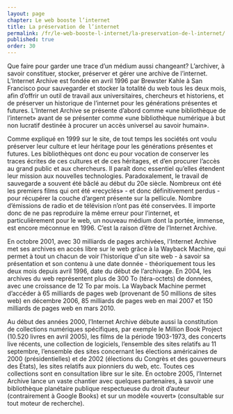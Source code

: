 ```yaml
---
layout: page
chapter: Le web booste l’internet
title: La préservation de l’internet
permalink: /fr/le-web-booste-l-internet/la-preservation-de-l-internet/
published: true
order: 30
---
```

<p>Que faire pour garder une trace d’un médium aussi changeant? L’archiver, à savoir constituer, stocker, préserver et gérer une archive de l’internet. L’Internet Archive est fondée en avril 1996 par Brewster Kahle à San Francisco pour sauvegarder et stocker la totalité du web tous les deux mois, afin d’offrir un outil de travail aux universitaires, chercheurs et historiens, et de préserver un historique de l’internet pour les générations présentes et futures. L’Internet Archive se présente d’abord comme «une bibliothèque de l’internet» avant de se présenter comme «une bibliothèque numérique à but non lucratif destinée à procurer un accès universel au savoir humain».</p>

<p>Comme expliqué en 1999 sur le site, de tout temps les sociétés ont voulu préserver leur culture et leur héritage pour les générations présentes et futures. Les bibliothèques ont donc eu pour vocation de conserver les traces écrites de ces cultures et de ces héritages, et d’en procurer l’accès au grand public et aux chercheurs. Il paraît donc essentiel qu’elles étendent leur mission aux nouvelles technologies. Paradoxalement, le travail de sauvegarde a souvent été bâclé au début du 20e siècle. Nombreux ont été les premiers films qui ont été «recyclés» - et donc définitivement perdus - pour récupérer la couche d’argent présente sur la pellicule. Nombre d’émissions de radio et de télévision n’ont pas été conservées. Il importe donc de ne pas reproduire la même erreur pour l’internet, et particulièrement pour le web, un nouveau médium dont la portée, immense, est encore méconnue en 1996. C’est la raison d’être de l’Internet Archive.</p>

<p>En octobre 2001, avec 30 milliards de pages archivées, l'Internet Archive met ses archives en accès libre sur le web grâce à la Wayback Machine, qui permet à tout un chacun de voir l'historique d'un site web - à savoir sa présentation et son contenu à une date donnée - théoriquement tous les deux mois depuis avril 1996, date du début de l’archivage. En 2004, les archives du web représentent plus de 300 To (téra-octets) de données, avec une croissance de 12 To par mois. La Wayback Machine permet d’accéder à 65 milliards de pages web (provenant de 50 millions de sites web) en décembre 2006, 85 milliards de pages web en mai 2007 et 150 milliards de pages web en mars 2010.</p>

<p>Au début des années 2000, l’Internet Archive débute aussi la constitution de collections numériques spécifiques, par exemple le Million Book Project (10.520 livres en avril 2005), les films de la période 1903-1973, des concerts live récents, une collection de logiciels, l’ensemble des sites relatifs au 11 septembre, l’ensemble des sites concernant les élections américaines de 2000 (présidentielles) et de 2002 (élections du Congrès et des gouverneurs des États), les sites relatifs aux pionniers du web, etc. Toutes ces collections sont en consultation libre sur le site. En octobre 2005, l’Internet Archive lance un vaste chantier avec quelques partenaires, à savoir une bibliothèque planétaire publique respectueuse du droit d’auteur (contrairement à Google Books) et sur un modèle «ouvert» (consultable sur tout moteur de recherche).</p>